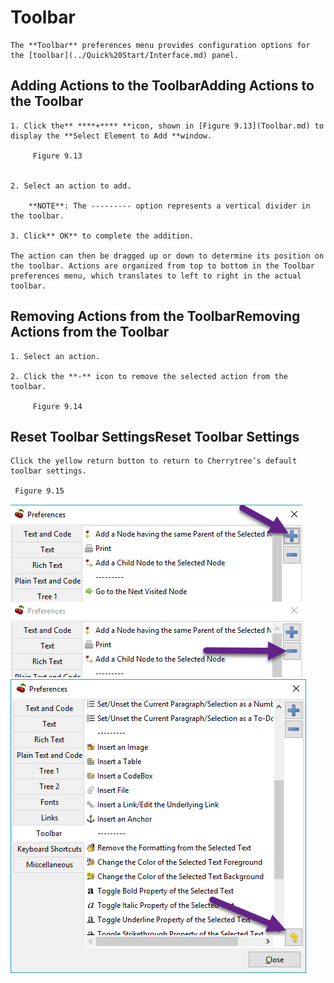 
# Toolbar


	The **Toolbar** preferences menu provides configuration options for the [toolbar](../Quick%20Start/Interface.md) panel.

 ## Adding Actions to the ToolbarAdding Actions to the Toolbar

	1. Click the** ****+**** **icon, shown in [Figure 9.13](Toolbar.md) to display the **Select Element to Add **window.
	
		 Figure 9.13
		

	2. Select an action to add.
	
		**NOTE**: The --------- option represents a vertical divider in the toolbar.

	3. Click** OK** to complete the addition.

	The action can then be dragged up or down to determine its position on the toolbar. Actions are organized from top to bottom in the Toolbar preferences menu, which translates to left to right in the actual toolbar.

 ## Removing Actions from the ToolbarRemoving Actions from the Toolbar

	1. Select an action.

	2. Click the **-** icon to remove the selected action from the toolbar.
	
		 Figure 9.14
		

 ## Reset Toolbar SettingsReset Toolbar Settings

	Click the yellow return button to return to Cherrytree’s default toolbar settings.

	 Figure 9.15
	
![unnamed_3eabedcbbaa84dd488bd64072bcfbe01](unnamed_3eabedcbbaa84dd488bd64072bcfbe01.png)
![unnamed_451b4cf361234df7b656af7229d4beef](unnamed_451b4cf361234df7b656af7229d4beef.png)
![unnamed_b02b61c4a3d74628ace66fa2fd5166e6](unnamed_b02b61c4a3d74628ace66fa2fd5166e6.png)
